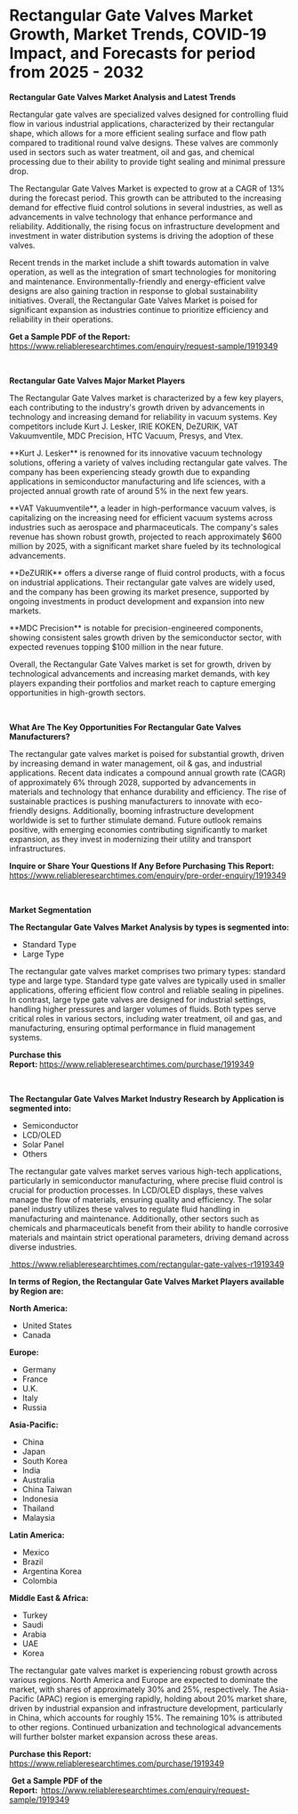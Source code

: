 <p><h1>Rectangular Gate Valves Market Growth, Market Trends, COVID-19 Impact, and Forecasts for period from 2025 - 2032</h1></p><p><strong>Rectangular Gate Valves Market Analysis and Latest Trends</strong></p>
<p><p>Rectangular gate valves are specialized valves designed for controlling fluid flow in various industrial applications, characterized by their rectangular shape, which allows for a more efficient sealing surface and flow path compared to traditional round valve designs. These valves are commonly used in sectors such as water treatment, oil and gas, and chemical processing due to their ability to provide tight sealing and minimal pressure drop.</p><p>The Rectangular Gate Valves Market is expected to grow at a CAGR of 13% during the forecast period. This growth can be attributed to the increasing demand for effective fluid control solutions in several industries, as well as advancements in valve technology that enhance performance and reliability. Additionally, the rising focus on infrastructure development and investment in water distribution systems is driving the adoption of these valves. </p><p>Recent trends in the market include a shift towards automation in valve operation, as well as the integration of smart technologies for monitoring and maintenance. Environmentally-friendly and energy-efficient valve designs are also gaining traction in response to global sustainability initiatives. Overall, the Rectangular Gate Valves Market is poised for significant expansion as industries continue to prioritize efficiency and reliability in their operations.</p></p>
<p><strong>Get a Sample PDF of the Report:&nbsp;</strong> <a href="https://www.reliableresearchtimes.com/enquiry/request-sample/1919349?utm_campaign=2220&utm_medium=2&utm_source=Github&utm_content=ia&utm_term=12042025&utm_id=rectangular-gate-valves">https://www.reliableresearchtimes.com/enquiry/request-sample/1919349</a></p>
<p>&nbsp;</p>
<p><strong>Rectangular Gate Valves Major Market Players</strong></p>
<p><p>The Rectangular Gate Valves market is characterized by a few key players, each contributing to the industry's growth driven by advancements in technology and increasing demand for reliability in vacuum systems. Key competitors include Kurt J. Lesker, IRIE KOKEN, DeZURIK, VAT Vakuumventile, MDC Precision, HTC Vacuum, Presys, and Vtex.</p><p>**Kurt J. Lesker** is renowned for its innovative vacuum technology solutions, offering a variety of valves including rectangular gate valves. The company has been experiencing steady growth due to expanding applications in semiconductor manufacturing and life sciences, with a projected annual growth rate of around 5% in the next few years.</p><p>**VAT Vakuumventile**, a leader in high-performance vacuum valves, is capitalizing on the increasing need for efficient vacuum systems across industries such as aerospace and pharmaceuticals. The company's sales revenue has shown robust growth, projected to reach approximately $600 million by 2025, with a significant market share fueled by its technological advancements.</p><p>**DeZURIK** offers a diverse range of fluid control products, with a focus on industrial applications. Their rectangular gate valves are widely used, and the company has been growing its market presence, supported by ongoing investments in product development and expansion into new markets.</p><p>**MDC Precision** is notable for precision-engineered components, showing consistent sales growth driven by the semiconductor sector, with expected revenues topping $100 million in the near future.</p><p>Overall, the Rectangular Gate Valves market is set for growth, driven by technological advancements and increasing market demands, with key players expanding their portfolios and market reach to capture emerging opportunities in high-growth sectors.</p></p>
<p>&nbsp;</p>
<p><strong>What Are The Key Opportunities For Rectangular Gate Valves Manufacturers?</strong></p>
<p><p>The rectangular gate valves market is poised for substantial growth, driven by increasing demand in water management, oil & gas, and industrial applications. Recent data indicates a compound annual growth rate (CAGR) of approximately 6% through 2028, supported by advancements in materials and technology that enhance durability and efficiency. The rise of sustainable practices is pushing manufacturers to innovate with eco-friendly designs. Additionally, booming infrastructure development worldwide is set to further stimulate demand. Future outlook remains positive, with emerging economies contributing significantly to market expansion, as they invest in modernizing their utility and transport infrastructures.</p></p>
<p><strong>Inquire or Share Your Questions If Any Before Purchasing This Report:</strong> <a href="https://www.reliableresearchtimes.com/enquiry/pre-order-enquiry/1919349?utm_campaign=2220&utm_medium=2&utm_source=Github&utm_content=ia&utm_term=12042025&utm_id=rectangular-gate-valves">https://www.reliableresearchtimes.com/enquiry/pre-order-enquiry/1919349</a></p>
<p>&nbsp;</p>
<p><strong>Market Segmentation</strong></p>
<p><strong>The Rectangular Gate Valves Market Analysis by types is segmented into:</strong></p>
<p><ul><li>Standard Type</li><li>Large Type</li></ul></p>
<p><p>The rectangular gate valves market comprises two primary types: standard type and large type. Standard type gate valves are typically used in smaller applications, offering efficient flow control and reliable sealing in pipelines. In contrast, large type gate valves are designed for industrial settings, handling higher pressures and larger volumes of fluids. Both types serve critical roles in various sectors, including water treatment, oil and gas, and manufacturing, ensuring optimal performance in fluid management systems.</p></p>
<p><strong>Purchase this Report:&nbsp;</strong><a href="https://www.reliableresearchtimes.com/purchase/1919349?utm_campaign=2220&utm_medium=2&utm_source=Github&utm_content=ia&utm_term=12042025&utm_id=rectangular-gate-valves">https://www.reliableresearchtimes.com/purchase/1919349</a></p>
<p>&nbsp;</p>
<p><strong>The Rectangular Gate Valves Market Industry Research by Application is segmented into:</strong></p>
<p><ul><li>Semiconductor</li><li>LCD/OLED</li><li>Solar Panel</li><li>Others</li></ul></p>
<p><p>The rectangular gate valves market serves various high-tech applications, particularly in semiconductor manufacturing, where precise fluid control is crucial for production processes. In LCD/OLED displays, these valves manage the flow of materials, ensuring quality and efficiency. The solar panel industry utilizes these valves to regulate fluid handling in manufacturing and maintenance. Additionally, other sectors such as chemicals and pharmaceuticals benefit from their ability to handle corrosive materials and maintain strict operational parameters, driving demand across diverse industries.</p></p>
<p><a href="https://www.reliableresearchtimes.com/rectangular-gate-valves-r1919349?utm_campaign=2220&utm_medium=2&utm_source=Github&utm_content=ia&utm_term=12042025&utm_id=rectangular-gate-valves">&nbsp;https://www.reliableresearchtimes.com/rectangular-gate-valves-r1919349</a></p>
<p><strong>In terms of Region, the Rectangular Gate Valves Market Players available by Region are:</strong></p>
<p>
    <p> <strong> North America: </strong>
        <ul>
            <li>United States</li>
            <li>Canada</li>
        </ul>
        </p> 
    <p> <strong> Europe: </strong>
        <ul>
            <li>Germany</li>
            <li>France</li>
            <li>U.K.</li>
            <li>Italy</li>
            <li>Russia</li>
        </ul>
        </p> 
    <p> <strong> Asia-Pacific: </strong>
        <ul>
            <li>China</li>
            <li>Japan</li>
            <li>South Korea</li>
            <li>India</li>
            <li>Australia</li>
            <li>China Taiwan</li>
            <li>Indonesia</li>
            <li>Thailand</li>
            <li>Malaysia</li>
        </ul>
        </p> 
    <p> <strong> Latin America: </strong>
        <ul>
            <li>Mexico</li>
            <li>Brazil</li>
            <li>Argentina Korea</li>
            <li>Colombia</li>
        </ul>
        </p> 
    <p> <strong> Middle East & Africa: </strong>
        <ul>
            <li>Turkey</li>
            <li>Saudi</li>
            <li>Arabia</li>
            <li>UAE</li>
            <li>Korea</li>
        </ul>
    </p>
    </p>
<p><p>The rectangular gate valves market is experiencing robust growth across various regions. North America and Europe are expected to dominate the market, with shares of approximately 30% and 25%, respectively. The Asia-Pacific (APAC) region is emerging rapidly, holding about 20% market share, driven by industrial expansion and infrastructure development, particularly in China, which accounts for roughly 15%. The remaining 10% is attributed to other regions. Continued urbanization and technological advancements will further bolster market expansion across these areas.</p></p>
<p><strong>Purchase this Report: </strong><a href="https://www.reliableresearchtimes.com/purchase/1919349?utm_campaign=2220&utm_medium=2&utm_source=Github&utm_content=ia&utm_term=12042025&utm_id=rectangular-gate-valves">https://www.reliableresearchtimes.com/purchase/1919349</a></p>
<p>&nbsp;<strong>Get a Sample PDF of the Report:&nbsp;&nbsp;</strong><a href="https://www.reliableresearchtimes.com/enquiry/request-sample/1919349?utm_campaign=2220&utm_medium=2&utm_source=Github&utm_content=ia&utm_term=12042025&utm_id=rectangular-gate-valves">https://www.reliableresearchtimes.com/enquiry/request-sample/1919349</a></p>
<p><strong></strong></p>
<p><p></p><p></p><p></p></p>